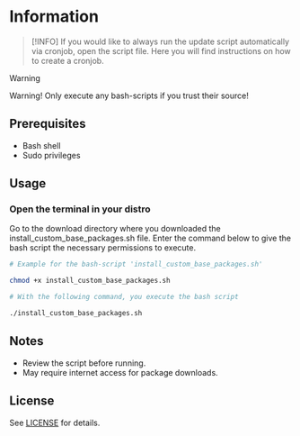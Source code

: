 # Information

> [!INFO]
> If you would like to always run the update script automatically via cronjob, open the script file. Here you will find instructions on how to create a cronjob.


> [!WARNING]
> Warning! Only execute any bash-scripts if you trust their source!

## Prerequisites

- Bash shell
- Sudo privileges

## Usage

### Open the terminal in your distro

Go to the download directory where you downloaded the install_custom_base_packages.sh file.
Enter the command below to give the bash script the necessary permissions to execute.


```bash
# Example for the bash-script 'install_custom_base_packages.sh'

chmod +x install_custom_base_packages.sh

# With the following command, you execute the bash script

./install_custom_base_packages.sh
```

## Notes

- Review the script before running.
- May require internet access for package downloads.

## License

See [LICENSE](../LICENSE) for details.